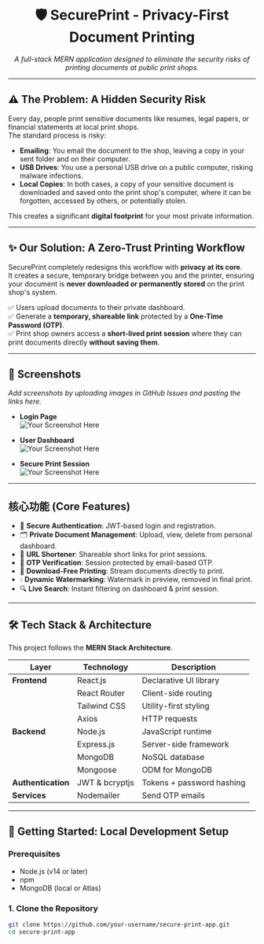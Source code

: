 <div align="center">

# 🛡️ SecurePrint - Privacy-First Document Printing  
_A full-stack MERN application designed to eliminate the security risks of printing documents at public print shops._

</div>

---

## ⚠️ The Problem: A Hidden Security Risk  

Every day, people print sensitive documents like resumes, legal papers, or financial statements at local print shops.  
The standard process is risky:  

- **Emailing**: You email the document to the shop, leaving a copy in your sent folder and on their computer.  
- **USB Drives**: You use a personal USB drive on a public computer, risking malware infections.  
- **Local Copies**: In both cases, a copy of your sensitive document is downloaded and saved onto the print shop's computer, where it can be forgotten, accessed by others, or potentially stolen.  

This creates a significant **digital footprint** for your most private information.  

---

## ✨ Our Solution: A Zero-Trust Printing Workflow  

SecurePrint completely redesigns this workflow with **privacy at its core**.  
It creates a secure, temporary bridge between you and the printer, ensuring your document is **never downloaded or permanently stored** on the print shop's system.  

✅ Users upload documents to their private dashboard.  
✅ Generate a **temporary, shareable link** protected by a **One-Time Password (OTP)**.  
✅ Print shop owners access a **short-lived print session** where they can print documents directly **without saving them**.  

---

## 📸 Screenshots  

_Add screenshots by uploading images in GitHub Issues and pasting the links here._  

- **Login Page**  
![Your Screenshot Here](#)  

- **User Dashboard**  
![Your Screenshot Here](#)  

- **Secure Print Session**  
![Your Screenshot Here](#)  

---

## 核心功能 (Core Features)  

- 🔐 **Secure Authentication**: JWT-based login and registration.  
- 🗂️ **Private Document Management**: Upload, view, delete from personal dashboard.  
- 🔗 **URL Shortener**: Shareable short links for print sessions.  
- 🔑 **OTP Verification**: Session protected by email-based OTP.  
- 🚫 **Download-Free Printing**: Stream documents directly to print.  
- 💧 **Dynamic Watermarking**: Watermark in preview, removed in final print.  
- 🔍 **Live Search**: Instant filtering on dashboard & print session.  

---

## 🛠️ Tech Stack & Architecture  

This project follows the **MERN Stack Architecture**.  

| Layer           | Technology | Description |
|-----------------|------------|-------------|
| **Frontend**    | React.js   | Declarative UI library |
|                 | React Router | Client-side routing |
|                 | Tailwind CSS | Utility-first styling |
|                 | Axios       | HTTP requests |
| **Backend**     | Node.js     | JavaScript runtime |
|                 | Express.js  | Server-side framework |
|                 | MongoDB     | NoSQL database |
|                 | Mongoose    | ODM for MongoDB |
| **Authentication** | JWT & bcryptjs | Tokens + password hashing |
| **Services**    | Nodemailer  | Send OTP emails |  

---

## 🚀 Getting Started: Local Development Setup  

### Prerequisites  
- Node.js (v14 or later)  
- npm  
- MongoDB (local or Atlas)  

### 1. Clone the Repository  
```bash
git clone https://github.com/your-username/secure-print-app.git
cd secure-print-app

